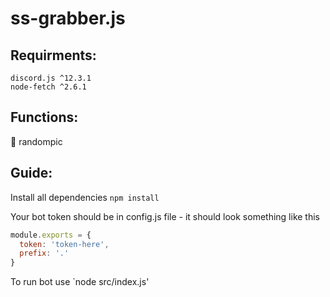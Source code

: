 # ss-grabber.js

## Requirments: 
```
discord.js ^12.3.1 
node-fetch ^2.6.1
```

## Functions: 
👀 randompic

## Guide:

Install all dependencies
`npm install`

Your bot token should be in config.js file - it should look something like this
```js
module.exports = {
  token: 'token-here',
  prefix: '.'
}
```

To run bot use
`node src/index.js'
